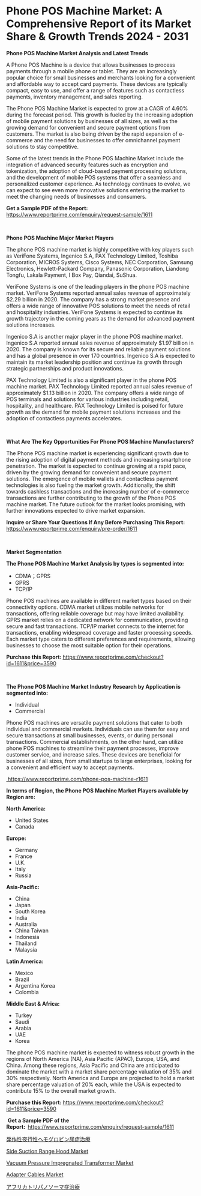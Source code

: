 <p><h1>Phone POS Machine Market: A Comprehensive Report of its Market Share & Growth Trends 2024 - 2031</h1></p><p><strong>Phone POS Machine Market Analysis and Latest Trends</strong></p>
<p><p>A Phone POS Machine is a device that allows businesses to process payments through a mobile phone or tablet. They are an increasingly popular choice for small businesses and merchants looking for a convenient and affordable way to accept card payments. These devices are typically compact, easy to use, and offer a range of features such as contactless payments, inventory management, and sales reporting.</p><p>The Phone POS Machine Market is expected to grow at a CAGR of 4.60% during the forecast period. This growth is fueled by the increasing adoption of mobile payment solutions by businesses of all sizes, as well as the growing demand for convenient and secure payment options from customers. The market is also being driven by the rapid expansion of e-commerce and the need for businesses to offer omnichannel payment solutions to stay competitive.</p><p>Some of the latest trends in the Phone POS Machine Market include the integration of advanced security features such as encryption and tokenization, the adoption of cloud-based payment processing solutions, and the development of mobile POS systems that offer a seamless and personalized customer experience. As technology continues to evolve, we can expect to see even more innovative solutions entering the market to meet the changing needs of businesses and consumers.</p></p>
<p><strong>Get a Sample PDF of the Report:&nbsp;</strong> <a href="https://www.reportprime.com/enquiry/request-sample/1611">https://www.reportprime.com/enquiry/request-sample/1611</a></p>
<p>&nbsp;</p>
<p><strong>Phone POS Machine Major Market Players</strong></p>
<p><p>The phone POS machine market is highly competitive with key players such as VeriFone Systems, Ingenico S.A, PAX Technology Limited, Toshiba Corporation, MICROS Systems, Cisco Systems, NEC Corporation, Samsung Electronics, Hewlett-Packard Company, Panasonic Corporation, Liandong Tongfu, Lakala Payment, I Box Pay, Qiandai, SuShua.</p><p>VeriFone Systems is one of the leading players in the phone POS machine market. VeriFone Systems reported annual sales revenue of approximately $2.29 billion in 2020. The company has a strong market presence and offers a wide range of innovative POS solutions to meet the needs of retail and hospitality industries. VeriFone Systems is expected to continue its growth trajectory in the coming years as the demand for advanced payment solutions increases.</p><p>Ingenico S.A is another major player in the phone POS machine market. Ingenico S.A reported annual sales revenue of approximately $1.97 billion in 2020. The company is known for its secure and reliable payment solutions and has a global presence in over 170 countries. Ingenico S.A is expected to maintain its market leadership position and continue its growth through strategic partnerships and product innovations.</p><p>PAX Technology Limited is also a significant player in the phone POS machine market. PAX Technology Limited reported annual sales revenue of approximately $1.13 billion in 2020. The company offers a wide range of POS terminals and solutions for various industries including retail, hospitality, and healthcare. PAX Technology Limited is poised for future growth as the demand for mobile payment solutions increases and the adoption of contactless payments accelerates.</p></p>
<p>&nbsp;</p>
<p><strong>What Are The Key Opportunities For Phone POS Machine Manufacturers?</strong></p>
<p><p>The Phone POS machine market is experiencing significant growth due to the rising adoption of digital payment methods and increasing smartphone penetration. The market is expected to continue growing at a rapid pace, driven by the growing demand for convenient and secure payment solutions. The emergence of mobile wallets and contactless payment technologies is also fueling the market growth. Additionally, the shift towards cashless transactions and the increasing number of e-commerce transactions are further contributing to the growth of the Phone POS machine market. The future outlook for the market looks promising, with further innovations expected to drive market expansion.</p></p>
<p><strong>Inquire or Share Your Questions If Any Before Purchasing This Report:</strong> <a href="https://www.reportprime.com/enquiry/pre-order/1611">https://www.reportprime.com/enquiry/pre-order/1611</a></p>
<p>&nbsp;</p>
<p><strong>Market Segmentation</strong></p>
<p><strong>The Phone POS Machine Market Analysis by types is segmented into:</strong></p>
<p><ul><li>CDMA；GPRS</li><li>GPRS</li><li>TCP/IP</li></ul></p>
<p><p>Phone POS machines are available in different market types based on their connectivity options. CDMA market utilizes mobile networks for transactions, offering reliable coverage but may have limited availability. GPRS market relies on a dedicated network for communication, providing secure and fast transactions. TCP/IP market connects to the internet for transactions, enabling widespread coverage and faster processing speeds. Each market type caters to different preferences and requirements, allowing businesses to choose the most suitable option for their operations.</p></p>
<p><strong>Purchase this Report:&nbsp;</strong><a href="https://www.reportprime.com/checkout?id=1611&price=3590">https://www.reportprime.com/checkout?id=1611&price=3590</a></p>
<p>&nbsp;</p>
<p><strong>The Phone POS Machine Market Industry Research by Application is segmented into:</strong></p>
<p><ul><li>Individual</li><li>Commercial</li></ul></p>
<p><p>Phone POS machines are versatile payment solutions that cater to both individual and commercial markets. Individuals can use them for easy and secure transactions at small businesses, events, or during personal transactions. Commercial establishments, on the other hand, can utilize phone POS machines to streamline their payment processes, improve customer service, and increase sales. These devices are beneficial for businesses of all sizes, from small startups to large enterprises, looking for a convenient and efficient way to accept payments.</p></p>
<p><a href="https://www.reportprime.com/phone-pos-machine-r1611">&nbsp;https://www.reportprime.com/phone-pos-machine-r1611</a></p>
<p><strong>In terms of Region, the Phone POS Machine Market Players available by Region are:</strong></p>
<p>
    <p> <strong> North America: </strong>
        <ul>
            <li>United States</li>
            <li>Canada</li>
        </ul>
        </p> 
    <p> <strong> Europe: </strong>
        <ul>
            <li>Germany</li>
            <li>France</li>
            <li>U.K.</li>
            <li>Italy</li>
            <li>Russia</li>
        </ul>
        </p> 
    <p> <strong> Asia-Pacific: </strong>
        <ul>
            <li>China</li>
            <li>Japan</li>
            <li>South Korea</li>
            <li>India</li>
            <li>Australia</li>
            <li>China Taiwan</li>
            <li>Indonesia</li>
            <li>Thailand</li>
            <li>Malaysia</li>
        </ul>
        </p> 
    <p> <strong> Latin America: </strong>
        <ul>
            <li>Mexico</li>
            <li>Brazil</li>
            <li>Argentina Korea</li>
            <li>Colombia</li>
        </ul>
        </p> 
    <p> <strong> Middle East & Africa: </strong>
        <ul>
            <li>Turkey</li>
            <li>Saudi</li>
            <li>Arabia</li>
            <li>UAE</li>
            <li>Korea</li>
        </ul>
    </p>
    </p>
<p><p>The phone POS machine market is expected to witness robust growth in the regions of North America (NA), Asia Pacific (APAC), Europe, USA, and China. Among these regions, Asia Pacific and China are anticipated to dominate the market with a market share percentage valuation of 35% and 30% respectively. North America and Europe are projected to hold a market share percentage valuation of 20% each, while the USA is expected to contribute 15% to the overall market growth.</p></p>
<p><strong>Purchase this Report: </strong><a href="https://www.reportprime.com/checkout?id=1611&price=3590">https://www.reportprime.com/checkout?id=1611&price=3590</a></p>
<p>&nbsp;<strong>Get a Sample PDF of the Report:&nbsp;&nbsp;</strong><a href="https://www.reportprime.com/enquiry/request-sample/1611">https://www.reportprime.com/enquiry/request-sample/1611</a></p>
<p><strong></strong></p>
<p><p><a href="https://github.com/JacksonWiza1924/Market-Research-Report-List-1/blob/main/522530671369.md">発作性夜行性ヘモグロビン尿症治療</a></p><p><a href="https://github.com/Sherrillcrooksxa8i18ucf2m/Market-Research-Report-List-2/blob/main/side-suction-range-hood-market.md">Side Suction Range Hood Market</a></p><p><a href="https://github.com/AlysaLedner2023/Market-Research-Report-List-1/blob/main/vacuum-pressure-impregnated-transformer-market.md">Vacuum Pressure Impregnated Transformer Market</a></p><p><a href="https://issuu.com/reportprime-2/docs/adapter-cables-market-size-2030.pptx">Adapter Cables Market</a></p><p><a href="https://github.com/dawson566/Market-Research-Report-List-1/blob/main/224962771370.md">アフリカトリパノソーマ症治療</a></p></p>